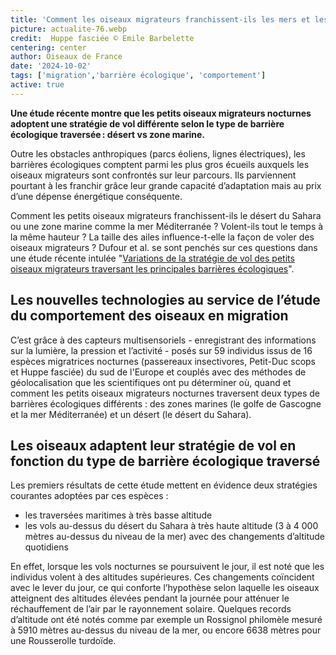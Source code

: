 ```yaml
--- 
title: 'Comment les oiseaux migrateurs franchissent-ils les mers et les déserts ?'
picture: actualite-76.webp 
credit:  Huppe fasciée © Emile Barbelette
centering: center 
author: Oiseaux de France 
date: '2024-10-02' 
tags: ['migration','barrière écologique', 'comportement'] 
active: true 
---
```

**Une étude récente montre que les petits oiseaux migrateurs nocturnes adoptent une stratégie de vol différente selon le type de barrière écologique traversée : désert vs zone marine.** 

 Outre les obstacles anthropiques (parcs éoliens, lignes électriques), les barrières écologiques comptent parmi les plus gros écueils auxquels les oiseaux migrateurs sont confrontés sur leur parcours. Ils parviennent pourtant à les franchir grâce leur grande capacité d’adaptation mais au prix d’une dépense énergétique conséquente.  

Comment les petits oiseaux migrateurs franchissent-ils le désert du Sahara ou une zone marine comme la mer Méditerranée ? Volent-ils tout le temps à la même hauteur ? La taille des ailes influence-t-elle la façon de voler des oiseaux migrateurs ? Dufour et al. se sont penchés sur ces questions dans une étude récente intulée "[Variations de la stratégie de vol des petits oiseaux migrateurs traversant les principales barrières écologiques](https://www.biorxiv.org/content/10.1101/2024.08.18.608464v1.full#page)".  

## Les nouvelles technologies au service de l’étude du comportement des oiseaux en migration 

C’est grâce à des capteurs multisensoriels - enregistrant des informations sur la lumière, la pression et l’activité - posés sur 59 individus issus de 16 espèces migratrices nocturnes (passereaux  insectivores, Petit-Duc scops et Huppe fasciée) du sud de l'Europe et couplés avec des méthodes de géolocalisation que les scientifiques ont pu déterminer où, quand et comment les petits oiseaux migrateurs nocturnes traversent deux types de barrières écologiques différents : des zones marines (le golfe de Gascogne et la mer Méditerranée) et un désert (le désert du Sahara). 

## Les oiseaux adaptent leur stratégie de vol en fonction du type de barrière écologique traversé 

Les premiers résultats de cette étude mettent en évidence deux stratégies courantes adoptées par ces espèces : 

- les traversées maritimes à très basse altitude  
- les vols au-dessus du désert du Sahara à très haute altitude (3 à 4 000 mètres au-dessus du niveau de la mer) avec des changements d’altitude quotidiens  

En effet, lorsque les vols nocturnes se poursuivent le jour, il est noté que les individus volent à des altitudes supérieures. Ces changements coïncident avec le lever du jour, ce qui conforte l’hypothèse selon laquelle les oiseaux atteignent des altitudes élevées pendant la journée pour atténuer le réchauffement de l’air par le rayonnement solaire. Quelques records d’altitude ont été notés comme par exemple un Rossignol philomèle mesuré à 5910 mètres au-dessus du niveau de la mer, ou encore 6638 mètres pour une Rousserolle turdoïde. 

 
